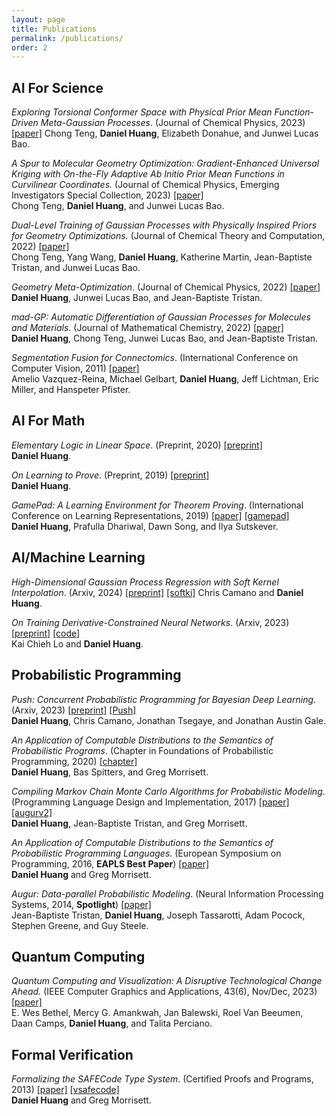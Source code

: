 ```yaml
---
layout: page
title: Publications
permalink: /publications/
order: 2
---
```


## AI For Science

*Exploring Torsional Conformer Space with Physical Prior Mean Function-Driven Meta-Gaussian Processes*. (Journal of Chemical Physics, 2023) [[paper]](https://pubs.aip.org/aip/jcp/article/159/21/214111/2926229/Exploring-torsional-conformer-space-with-physical)
Chong Teng, **Daniel Huang**, Elizabeth Donahue, and Junwei Lucas Bao.

*A Spur to Molecular Geometry Optimization: Gradient-Enhanced Universal Kriging with On-the-Fly Adaptive Ab Initio Prior Mean Functions in Curvilinear Coordinates.* (Journal of Chemical Physics, Emerging Investigators Special Collection, 2023) [[paper]](https://aip.scitation.org/doi/abs/10.1063/5.0133675)  
Chong Teng, **Daniel Huang**, and Junwei Lucas Bao.


*Dual-Level Training of Gaussian Processes with Physically Inspired Priors for Geometry Optimizations.* (Journal of Chemical Theory and Computation, 2022) [[paper]](https://pubs.acs.org/doi/abs/10.1021/acs.jctc.2c00546)  
Chong Teng, Yang Wang, **Daniel Huang**, Katherine Martin, Jean-Baptiste Tristan, and Junwei Lucas Bao.

*Geometry Meta-Optimization*. (Journal of Chemical Physics, 2022) [[paper]](https://aip.scitation.org/doi/10.1063/5.0087165)  
**Daniel Huang**, Junwei Lucas Bao, and Jean-Baptiste Tristan.

*mad-GP: Automatic Differentiation of Gaussian Processes for Molecules and Materials*. (Journal of Mathematical Chemistry, 2022) [[paper]](https://link.springer.com/article/10.1007/s10910-022-01334-x)  
**Daniel Huang**, Chong Teng, Junwei Lucas Bao, and Jean-Baptiste Tristan.

*Segmentation Fusion for Connectomics*. (International Conference on Computer Vision, 2011) [[paper]](http://gvi.seas.harvard.edu/sites/all/files/segmentation_fusion_for_connectomics_ICCV_2011.pdf)  
Amelio Vazquez-Reina, Michael Gelbart, **Daniel Huang**, Jeff Lichtman, Eric Miller, and Hanspeter Pfister.


## AI For Math

*Elementary Logic in Linear Space*. (Preprint, 2020) [[preprint]](https://arxiv.org/pdf/2001.11186.pdf)  
**Daniel Huang**.

*On Learning to Prove*. (Preprint, 2019) [[preprint]](https://arxiv.org/abs/1904.11099.pdf)  
**Daniel Huang**.

*GamePad: A Learning Environment for Theorem Proving*. (International Conference on Learning Representations, 2019) [[paper]](https://arxiv.org/abs/1806.00608.pdf) [[gamepad]](https://github.com/ml4tp)  
**Daniel Huang**, Prafulla Dhariwal, Dawn Song, and Ilya Sutskever.


## AI/Machine Learning

*High-Dimensional Gaussian Process Regression with Soft Kernel Interpolation*. (Arxiv, 2024) [[preprint]](https://arxiv.org/pdf/2410.21419) [[softki]](https://github.com/danehuang/softki)
Chris Camano and **Daniel Huang**.

*On Training Derivative-Constrained Neural Networks*. (Arxiv, 2023) [[preprint]](https://arxiv.org/abs/2310.01649) [[code]](https://github.com/sage66730/DCNN-Training)  
Kai Chieh Lo and **Daniel Huang**.


## Probabilistic Programming

*Push: Concurrent Probabilistic Programming for Bayesian Deep Learning*. (Arxiv, 2023) [[preprint]](https://arxiv.org/abs/2306.06528) [[Push]](https://github.com/lbai-lab/push)  
**Daniel Huang**, Chris Camano, Jonathan Tsegaye, and Jonathan Austin Gale.

*An Application of Computable Distributions to the Semantics of Probabilistic Programs*. (Chapter in Foundations of Probabilistic Programming, 2020) [[chapter]](https://arxiv.org/abs/1806.07966.pdf)  
**Daniel Huang**, Bas Spitters, and Greg Morrisett.


*Compiling Markov Chain Monte Carlo Algorithms for Probabilistic Modeling*. (Programming Language Design and Implementation, 2017) [[paper]](papers/augurv2.pdf) [[augurv2]](https://github.com/danehuang/augurv2)  
**Daniel Huang**, Jean-Baptiste Tristan, and Greg Morrisett.

*An Application of Computable Distributions to the Semantics of Probabilistic Programming Languages*. (European Symposium on Programming, 2016, **EAPLS Best Paper**) [[paper]](papers/compsem.pdf)  
**Daniel Huang** and Greg Morrisett.

*Augur: Data-parallel Probabilistic Modeling*. (Neural Information Processing Systems, 2014, **Spotlight**) [[paper]](http://papers.nips.cc/paper/5531-augur-data-parallel-probabilistic-modeling.pdf)  
  Jean-Baptiste Tristan, **Daniel Huang**, Joseph Tassarotti, Adam Pocock, Stephen Greene, and Guy Steele.


## Quantum Computing

*Quantum Computing and Visualization: A Disruptive Technological Change Ahead.* (IEEE Computer Graphics and Applications, 43(6), Nov/Dec, 2023) [[paper]](https://arxiv.org/pdf/2310.04937.pdf)  
E. Wes Bethel, Mercy G. Amankwah, Jan Balewski, Roel Van Beeumen, Daan Camps, **Daniel Huang**, and Talita Perciano.


## Formal Verification

*Formalizing the SAFECode Type System*. (Certified Proofs and Programs, 2013) [[paper]](papers/safecode.pdf) [[vsafecode]](https://github.com/danehuang/vsafecode)  
**Daniel Huang** and Greg Morrisett.
